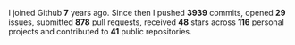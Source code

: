 
I joined Github **7** years ago. Since then I pushed **3939** commits, opened **29** issues, submitted **878** pull requests, received **48** stars across **116** personal projects and contributed to **41** public repositories.
